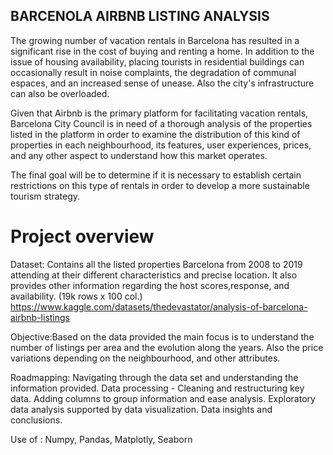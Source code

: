 ## BARCENOLA AIRBNB LISTING ANALYSIS

The growing number of vacation rentals in Barcelona has resulted in a significant rise in the cost of buying and renting a home.
In addition to the issue of housing availability, placing tourists in residential buildings can occasionally result in noise complaints, the degradation of communal espaces, and an increased sense of unease. Also the city's infrastructure can also be overloaded.

Given that Airbnb is the primary platform for facilitating vacation rentals, Barcelona City Council is in need of a thorough analysis of the properties listed in the platform in order to examine the distribution of this kind of properties in each neighbourhood, its features, user experiences,  prices, and any other aspect to understand how this market operates.

The final goal will be to determine if it is necessary to establish certain restrictions on this type of rentals in order to develop a more sustainable tourism strategy.

# Project overview

Dataset: Contains all the listed properties Barcelona from 2008 to 2019 attending at their different characteristics and precise location. It also provides other information regarding the host scores,response, and availability. (19k rows x 100 col.)
https://www.kaggle.com/datasets/thedevastator/analysis-of-barcelona-airbnb-listings

Objective:Based on the data provided the main focus is to understand the number of listings per area and the evolution along the years. Also the price variations depending on the neighbourhood, and other attributes.

Roadmapping: 
Navigating through the data set and understanding the information provided.
Data processing - Cleaning and restructuring key data. Adding columns to group information and ease analysis.
Exploratory  data analysis  supported by data visualization.
Data insights and conclusions.


Use of : Numpy, Pandas, Matplotly, Seaborn

